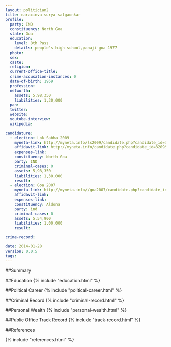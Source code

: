 ```yaml
---
layout: politician2
title: naracinva surya salgaonkar
profile: 
  party: IND
  constituency: North Goa
  state: Goa
  education: 
    level: 8th Pass
    details: people's high school,panaji-goa 1977
  photo: 
  sex: 
  caste: 
  religion: 
  current-office-title: 
  crime-accusation-instances: 0
  date-of-birth: 1959
  profession: 
  networth: 
    assets: 5,98,350
    liabilities: 1,30,000
  pan: 
  twitter: 
  website: 
  youtube-interview: 
  wikipedia: 

candidature: 
  - election: Lok Sabha 2009
    myneta-link: http://myneta.info/ls2009/candidate.php?candidate_id=3209
    affidavit-link: http://myneta.info/candidate.php?candidate_id=3209&scan=original
    expenses-link: 
    constituency: North Goa 
    party: IND
    criminal-cases: 0
    assets: 5,98,350
    liabilities: 1,30,000
    result:  
  - election: Goa 2007
    myneta-link: http://myneta.info//goa2007/candidate.php?candidate_id=83
    affidavit-link: 
    expenses-link: 
    constituency: Aldona 
    party: ind
    criminal-cases: 0
    assets: 5,54,900
    liabilities: 1,00,000
    result:  

crime-record: 

date: 2014-01-28
version: 0.0.5
tags: 
---
```

##Summary


##Education
{% include "education.html" %}


##Political Career
{% include "political-career.html" %}


##Criminal Record
{% include "criminal-record.html" %}


##Personal Wealth
{% include "personal-wealth.html" %}


##Public Office Track Record
{% include "track-record.html" %}


##References


{% include "references.html" %}